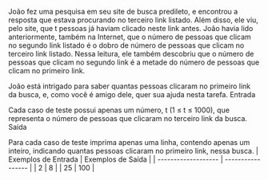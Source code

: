 

João fez uma pesquisa em seu site de busca predileto, e encontrou a resposta que estava procurando no terceiro link listado. Além disso, ele viu, pelo site, que t pessoas já haviam clicado neste link antes. João havia lido anteriormente, também na Internet, que o número de pessoas que clicam no segundo link listado é o dobro de número de pessoas que clicam no terceiro link listado. Nessa leitura, ele também descobriu que o número de pessoas que clicam no segundo link é a metade do número de pessoas que clicam no primeiro link.

João está intrigado para saber quantas pessoas clicaram no primeiro link da busca, e, como você é amigo dele, quer sua ajuda nesta tarefa.
Entrada

Cada caso de teste possui apenas um número, t (1 ≤ t ≤ 1000), que representa o número de pessoas que clicaram no terceiro link da busca.
Saída

Para cada caso de teste imprima apenas uma linha, contendo apenas um inteiro, indicando quantas pessoas clicaram no primeiro link, nessa busca.
| Exemplos de Entrada |	Exemplos de Saída |
| ------------------- | ----------------- |
| 2  | 8   | 
| 25 | 100 |